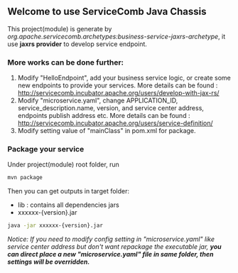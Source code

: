 ## Welcome to use ServiceComb Java Chassis
This project(module) is generate by *org.apache.servicecomb.archetypes:business-service-jaxrs-archetype*, it use **jaxrs provider** to develop service endpoint.  

### More works can be done further:
1. Modify "HelloEndpoint", add your business service logic, or create some new endpoints to provide your services. More details can be found : http://servicecomb.incubator.apache.org/users/develop-with-jax-rs/
2. Modify "microservice.yaml", change APPLICATION_ID, service_description.name, version, and service center address, endpoints publish address etc. More details can be found : http://servicecomb.incubator.apache.org/users/service-definition/
3. Modify setting value of "mainClass" in pom.xml for package.

### Package your service
Under project(module) root folder, run 
```bash
mvn package
```
Then you can get outputs in target folder:   
- lib : contains all dependencies jars   
- xxxxxx-{version}.jar   
```bash
java -jar xxxxxx-{version}.jar
```
*Notice: If you need to modify config setting in "microservice.yaml" like service center address but don't want repackage the executable jar, **you can direct place a new "microservice.yaml" file in same folder, then settings will be overridden.***